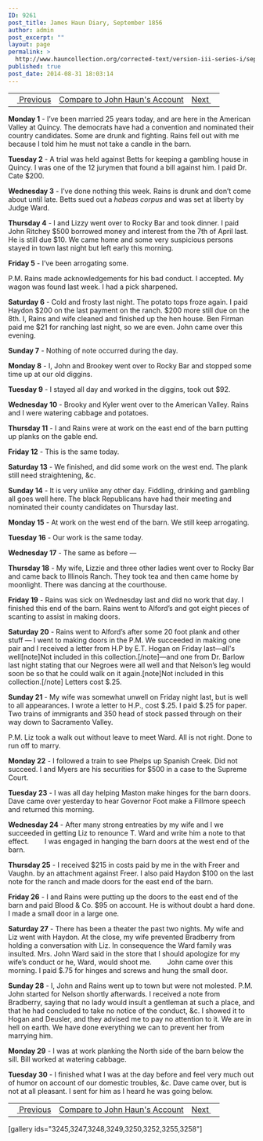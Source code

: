 ```yaml
---
ID: 9261
post_title: James Haun Diary, September 1856
author: admin
post_excerpt: ""
layout: page
permalink: >
  http://www.hauncollection.org/corrected-text/version-iii-series-i/september-1856/
published: true
post_date: 2014-08-31 18:03:14
---
```

<table style="width: 100%;" align="center">
<tbody>
<tr>
<td style="text align: right;"><a title="August 1856" href="http://www.hauncollection.org/version-3/version-iii-series-i/august-1856/"><img src="https://lh3.googleusercontent.com/-EFJpxxNiPNw/VqgtWBCZrMI/AAAAAAAAAFU/WfY4lPFWWkg/s800-Ic42/Soeb-Plain-Arrows-8-10px.png" alt="" width="10" height="10" /> Previous</a></td>
<td style="text-align: center;"><a title="James Haun September 1856" href="http://www.hauncollection.org/version-3/version-iii-series-i/september-1856-2/">Compare to John Haun's Account</a></td>
<td style="text-align: right;"><a title="October 1856" href="http://www.hauncollection.org/version-3/version-iii-series-i/october-1856/">Next <img src="https://lh3.googleusercontent.com/-67k0cYlpXHw/VqgtWKz1MXI/AAAAAAAAAFU/k9PW_Piyurk/s800-Ic42/Soeb-Plain-Arrows-5-10px.png" alt="" width="10" height="10" /></a></td>
</tr>
</tbody>
</table>
<strong>Monday 1</strong> - I’ve been married 25 years today, and are here in the American Valley at Quincy. The democrats have had a convention and nominated their country candidates. Some are drunk and fighting. Rains fell out with me because I told him he must not take a candle in the barn.

<strong>Tuesday 2</strong> - A trial was held against Betts for keeping a gambling house in Quincy. I was one of the 12 jurymen that found a bill against him. I paid Dr. Cate $200.

<strong>Wednesday 3</strong> - I’ve done nothing this week. Rains is drunk and don’t come about until late. Betts sued out a <em>habeas corpus</em> and was set at liberty by Judge Ward.

<strong>Thursday 4</strong> - I and Lizzy went over to Rocky Bar and took dinner. I paid John Ritchey $500 borrowed money and interest from the 7th of April last. He is still due $10. We came home and some very suspicious persons stayed in town last night but left early this morning.

<strong>Friday 5</strong> - I’ve been arrogating some.

P.M. Rains made acknowledgements for his bad conduct. I accepted. My wagon was found last week. I had a pick sharpened.

<strong>Saturday 6</strong> - Cold and frosty last night. The potato tops froze again. I paid Haydon $200 on the last payment on the ranch. $200 more still due on the 8th. I, Rains and wife cleaned and finished up the hen house. Ben Firman paid me $21 for ranching last night, so we are even. John came over this evening.

<strong>Sunday 7</strong> - Nothing of note occurred during the day.

<strong>Monday 8</strong> - I, John and Brookey went over to Rocky Bar and stopped some time up at our old diggins.

<strong>Tuesday 9</strong> - I stayed all day and worked in the diggins, took out $92.

<strong>Wednesday 10</strong> - Brooky and Kyler went over to the American Valley. Rains and I were watering cabbage and potatoes.

<strong>Thursday 11</strong> - I and Rains were at work on the east end of the barn putting up planks on the gable end.

<strong>Friday 12</strong> - This is the same today.

<strong>Saturday 13</strong> - We finished, and did some work on the west end. The plank still need straightening, &amp;c.

<strong>Sunday 14</strong> - It is very unlike any other day. Fiddling, drinking and gambling all goes well here. The black Republicans have had their meeting and nominated their county candidates on Thursday last.

<strong>Monday 15</strong> - At work on the west end of the barn. We still keep arrogating.

<strong>Tuesday 16</strong> - Our work is the same today.

<strong>Wednesday 17</strong> - The same as before —

<strong>Thursday 18</strong> - My wife, Lizzie and three other ladies went over to Rocky Bar and came back to Illinois Ranch. They took tea and then came home by moonlight. There was dancing at the courthouse.

<strong>Friday 19</strong> - Rains was sick on Wednesday last and did no work that day. I finished this end of the barn. Rains went to Alford’s and got eight pieces of scanting to assist in making doors.

<strong>Saturday 20</strong> - Rains went to Alford’s after some 20 foot plank and other stuff — I went to making doors in the P.M. We succeeded in making one pair and I received a letter from H.P by E.T. Hogan on Friday last—all's well[note]Not included in this collection.[/note]—and one from Dr. Barlow last night stating that our Negroes were all well and that Nelson’s leg would soon be so that he could walk on it again.[note]Not included in this collection.[/note] Letters cost $.25.

<strong>Sunday 21</strong> - My wife was somewhat unwell on Friday night last, but is well to all appearances. I wrote a letter to H.P., cost $.25. I paid $.25 for paper. Two trains of immigrants and 350 head of stock passed through on their way down to Sacramento Valley.

P.M. Liz took a walk out without leave to meet Ward. All is not right. Done to run off to marry.

<strong>Monday 22</strong> - I followed a train to see Phelps up Spanish Creek. Did not succeed. I and Myers are his securities for $500 in a case to the Supreme Court.

<strong>Tuesday 23</strong> - I was all day helping Maston make hinges for the barn doors. Dave came over yesterday to hear Governor Foot make a Fillmore speech and returned this morning.

<strong>Wednesday 24</strong> - After many strong entreaties by my wife and I we succeeded in getting Liz to renounce T. Ward and write him a note to that effect.
<span style="margin-left: 28px;">I was engaged in hanging the barn doors at the west end of the barn.</span>

<strong>Thursday 25</strong> - I received $215 in costs paid by me in the with Freer and Vaughn. by an attachment against Freer. I also paid Haydon $100 on the last note for the ranch and made doors for the east end of the barn.

<strong>Friday 26</strong> - I and Rains were putting up the doors to the east end of the barn and paid Blood &amp; Co. $95 on account. He is without doubt a hard done. I made a small door in a large one.

<strong>Saturday 27</strong> - There has been a theater the past two nights. My wife and Liz went with Haydon. At the close, my wife prevented Bradberry from holding a conversation with Liz. In consequence the Ward family was insulted. Mrs. John Ward said in the store that I should apologize for my wife’s conduct or he, Ward, would shoot me.
<span style="margin-left: 28px;">John came over this morning. I paid $.75 for hinges and screws and hung the small door.</span>

<strong>Sunday 28</strong> - I, John and Rains went up to town but were not molested.
P.M. John started for Nelson shortly afterwards. I received a note from Bradberry, saying that no lady would insult a gentleman at such a place, and that he had concluded to take no notice of the conduct, &amp;c. I showed it to Hogan and Deusler, and they advised me to pay no attention to it. We are in hell on earth. We have done everything we can to prevent her from marrying him.

<strong>Monday 29</strong> - I was at work planking the North side of the barn below the sill. Bill worked at watering cabbage.

<strong>Tuesday 30</strong> - I finished what I was at the day before and feel very much out of humor on account of our domestic troubles, &amp;c. Dave came over, but is not at all pleasant. I sent for him as I heard he was going below.
<table style="width: 100%;" align="center">
<tbody>
<tr>
<td style="text align: right;"><a title="August 1856" href="http://www.hauncollection.org/version-3/version-iii-series-i/august-1856/"><img src="https://lh3.googleusercontent.com/-EFJpxxNiPNw/VqgtWBCZrMI/AAAAAAAAAFU/WfY4lPFWWkg/s800-Ic42/Soeb-Plain-Arrows-8-10px.png" alt="" width="10" height="10" /> Previous</a></td>
<td style="text-align: center;"><a title="James Haun September 1856" href="http://www.hauncollection.org/version-3/version-iii-series-i/september-1856-2/">Compare to John Haun's Account</a></td>
<td style="text-align: right;"><a title="October 1856" href="http://www.hauncollection.org/version-3/version-iii-series-i/october-1856/">Next <img src="https://lh3.googleusercontent.com/-67k0cYlpXHw/VqgtWKz1MXI/AAAAAAAAAFU/k9PW_Piyurk/s800-Ic42/Soeb-Plain-Arrows-5-10px.png" alt="" width="10" height="10" /></a></td>
</tr>
</tbody>
</table>
[gallery ids="3245,3247,3248,3249,3250,3252,3255,3258"]